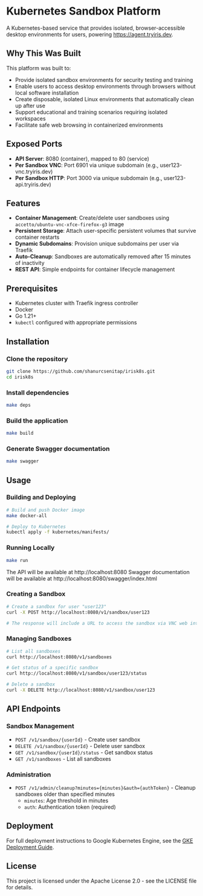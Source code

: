 # Kubernetes Sandbox Platform

A Kubernetes-based service that provides isolated, browser-accessible desktop environments for users, powering https://agent.tryiris.dev.

## Why This Was Built

This platform was built to:
- Provide isolated sandbox environments for security testing and training
- Enable users to access desktop environments through browsers without local software installation
- Create disposable, isolated Linux environments that automatically clean up after use
- Support educational and training scenarios requiring isolated workspaces
- Facilitate safe web browsing in containerized environments

## Exposed Ports

- **API Server**: 8080 (container), mapped to 80 (service)
- **Per Sandbox VNC**: Port 6901 via unique subdomain (e.g., user123-vnc.tryiris.dev)
- **Per Sandbox HTTP**: Port 3000 via unique subdomain (e.g., user123-api.tryiris.dev)

## Features

- **Container Management**: Create/delete user sandboxes using `accetto/ubuntu-vnc-xfce-firefox-g3` image
- **Persistent Storage**: Attach user-specific persistent volumes that survive container restarts
- **Dynamic Subdomains**: Provision unique subdomains per user via Traefik
- **Auto-Cleanup**: Sandboxes are automatically removed after 15 minutes of inactivity
- **REST API**: Simple endpoints for container lifecycle management

## Prerequisites

- Kubernetes cluster with Traefik ingress controller
- Docker
- Go 1.21+
- `kubectl` configured with appropriate permissions

## Installation

### Clone the repository

```bash
git clone https://github.com/shanurcsenitap/irisk8s.git
cd irisk8s
```

### Install dependencies

```bash
make deps
```

### Build the application

```bash
make build
```

### Generate Swagger documentation

```bash
make swagger
```

## Usage

### Building and Deploying

```bash
# Build and push Docker image
make docker-all

# Deploy to Kubernetes
kubectl apply -f kubernetes/manifests/
```

### Running Locally

```bash
make run
```

The API will be available at http://localhost:8080
Swagger documentation will be available at http://localhost:8080/swagger/index.html

### Creating a Sandbox

```bash
# Create a sandbox for user "user123"
curl -X POST http://localhost:8080/v1/sandbox/user123

# The response will include a URL to access the sandbox via VNC web interface
```

### Managing Sandboxes

```bash
# List all sandboxes
curl http://localhost:8080/v1/sandboxes

# Get status of a specific sandbox
curl http://localhost:8080/v1/sandbox/user123/status

# Delete a sandbox
curl -X DELETE http://localhost:8080/v1/sandbox/user123
```

## API Endpoints

### Sandbox Management
- `POST /v1/sandbox/{userId}` - Create user sandbox
- `DELETE /v1/sandbox/{userId}` - Delete user sandbox
- `GET /v1/sandbox/{userId}/status` - Get sandbox status
- `GET /v1/sandboxes` - List all sandboxes

### Administration
- `POST /v1/admin/cleanup?minutes={minutes}&auth={authToken}` - Cleanup sandboxes older than specified minutes
  - `minutes`: Age threshold in minutes
  - `auth`: Authentication token (required)

## Deployment

For full deployment instructions to Google Kubernetes Engine, see the [GKE Deployment Guide](docs/deployment/gke-deployment-guide.md).

## License

This project is licensed under the Apache License 2.0 - see the LICENSE file for details.